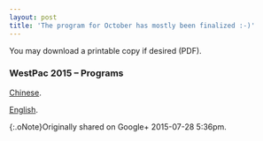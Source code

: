 ```yaml
---
layout: post
title: 'The program for October has mostly been finalized :-)'
---
```


You may download a printable copy if desired (PDF).

### WestPac 2015 – Programs

[Chinese](http://chapters.aallnet.org/westpac/2015honolulu/files/CAFLL-WESTPAC_Chinese.pdf).

[English](http://chapters.aallnet.org/westpac/2015honolulu/files/CAFLL-WESTPAC_English.pdf).

{:.oNote}Originally shared on Google+ 2015-07-28 5:36pm.
